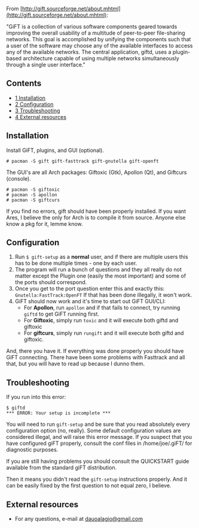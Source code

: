 From [http://gift.sourceforge.net/about.mhtml](http://gift.sourceforge.net/about.mhtml):

"GiFT is a collection of various software components geared towards improving the overall usability of a multitude of peer-to-peer file-sharing networks. This goal is accomplished by unifying the components such that a user of the software may choose any of the available interfaces to access any of the available networks. The central application, giftd, uses a plugin-based architecture capable of using multiple networks simultaneously through a single user interface."

## Contents

*   [1 Installation](#Installation)
*   [2 Configuration](#Configuration)
*   [3 Troubleshooting](#Troubleshooting)
*   [4 External resources](#External_resources)

## Installation

Install GiFT, plugins, and GUI (optional).

```
# pacman -S gift gift-fasttrack gift-gnutella gift-openft

```

The GUI's are all Arch packages: Giftoxic (Gtk), Apollon (Qt), and Giftcurs (console).

```
# pacman -S giftoxic
# pacman -S apollon
# pacman -S giftcurs

```

If you find no errors, gift should have been properly installed. If you want Ares, I believe the only for Arch is to compile it from source. Anyone else know a pkg for it, lemme know.

## Configuration

1.  Run `$ gift-setup` as a **normal** user, and if there are multiple users this has to be done multiple times - one by each user.
2.  The program will run a bunch of questions and they all really do not matter except the Plugin one (easily the most important) and some of the ports should correspond.
3.  Once you get to the port question enter this and exactly this: `Gnutella:FastTrack:OpenFT` If that has been done illegally, it won't work.
4.  GiFT should now work and it's time to start out GiFT GUI/CLI:
    *   For **Apollon**, run `apollon` and if that fails to connect, try running `giftd` to get GiFT running first.
    *   For **Giftoxic**, simply run `toxic` and it will execute both giftd and giftoxic
    *   For **giftcurs**, simply run `rungift` and it will execute both giftd and giftoxic.

And, there you have it. If everything was done properly you should have GiFT connecting. There have been some problems with Fasttrack and all that, but you will have to read up because I dunno them.

## Troubleshooting

If you run into this error:

```
$ giftd
*** ERROR: Your setup is incomplete ***

```

You will need to run `gift-setup` and be sure that you read absolutely every configuration option (no, really). Some default configuration values are considered illegal, and will raise this error message. If you suspect that you have configured giFT properly, consult the conf files in /home/joe/.giFT/ for diagnostic purposes.

If you are still having problems you should consult the QUICKSTART guide available from the standard giFT distribution.

Then it means you didn't read the `gift-setup` instructions properly. And it can be easily fixed by the first question to not equal zero, I believe.

## External resources

*   For any questions, e-mail at dauoalagio@gmail.com
